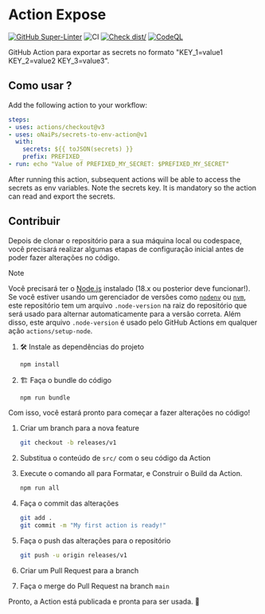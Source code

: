 # Action Expose

[![GitHub Super-Linter](https://github.com/actions/typescript-action/actions/workflows/linter.yml/badge.svg)](https://github.com/weenow/action-expose/actions/workflows/linter.yml)
![CI](https://github.com/weenow/action-expose/actions/workflows/ci.yml/badge.svg)
[![Check dist/](https://github.com/actions/typescript-action/actions/workflows/check-dist.yml/badge.svg)](https://github.com/weenow/action-expose/actions/workflows/check-dist.yml)
[![CodeQL](https://github.com/actions/typescript-action/actions/workflows/codeql-analysis.yml/badge.svg)](https://github.com/weenow/action-expose/actions/workflows/codeql-analysis.yml)

GitHub Action para exportar as secrets no formato "KEY_1=value1 KEY_2=value2
KEY_3=value3".

## Como usar ?

Add the following action to your workflow:

```yml
steps:
- uses: actions/checkout@v3
- uses: oNaiPs/secrets-to-env-action@v1
  with:
    secrets: ${{ toJSON(secrets) }}
    prefix: PREFIXED_
- run: echo "Value of PREFIXED_MY_SECRET: $PREFIXED_MY_SECRET"
```

After running this action, subsequent actions will be able to access the secrets
as env variables. Note the secrets key. It is mandatory so the action can read
and export the secrets.

## Contribuir

Depois de clonar o repositório para a sua máquina local ou codespace, você
precisará realizar algumas etapas de configuração inicial antes de poder fazer
alterações no código.

> [!NOTE]
>
> Você precisará ter o [Node.js](https://nodejs.org) instalado (18.x ou
> posterior deve funcionar!). Se você estiver usando um gerenciador de versões
> como [`nodenv`](https://github.com/nodenv/nodenv) ou
> [`nvm`](https://github.com/nvm-sh/nvm), este repositório tem um arquivo
> `.node-version` na raiz do repositório que será usado para alternar
> automaticamente para a versão correta. Além disso, este arquivo
> `.node-version` é usado pelo GitHub Actions em qualquer ação
> `actions/setup-node`.

1. :hammer_and_wrench: Instale as dependências do projeto

   ```bash
   npm install
   ```

1. :building_construction: Faça o bundle do código

   ```bash
   npm run bundle
   ```

Com isso, você estará pronto para começar a fazer alterações no código!

1. Criar um branch para a nova feature

   ```bash
   git checkout -b releases/v1
   ```

1. Substitua o conteúdo de `src/` com o seu código da Action
1. Execute o comando all para Formatar, e Construir o Build da Action.

   ```bash
   npm run all
   ```

1. Faça o commit das alterações

   ```bash
   git add .
   git commit -m "My first action is ready!"
   ```

1. Faça o push das alterações para o repositório

   ```bash
   git push -u origin releases/v1
   ```

1. Criar um Pull Request para a branch
1. Faça o merge do Pull Request na branch `main`

Pronto, a Action está publicada e pronta para ser usada. :rocket:

